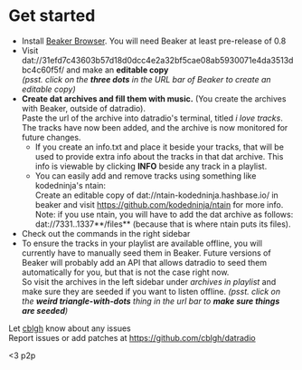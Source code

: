 # Get started
* Install [Beaker Browser](https://beakerbrowser.com/docs/install/). You will need Beaker at least pre-release of 0.8
* Visit dat://31efd7c43603b57d18d0dcc4e2a32bf5cae08ab5930071e4da3513dbc4c60f5f/ and make an **editable copy**  
*(psst. click on the **three dots** in the URL bar of Beaker to create an editable copy)*
* **Create dat archives and fill them with music.** (You create the archives with Beaker, outside of datradio).   
Paste the url of the archive into datradio's terminal, titled *i love tracks*.   
The tracks have now been added, and the archive is now monitored for future changes.
   * If you create an info.txt and place it beside your tracks, that will be used to provide extra info about 
      the tracks in that dat archive. This info is viewable by clicking  **INFO** beside any track in a playlist.
    * You can easily add and remove tracks using something like kodedninja's ntain:  
    Create an editable copy of dat://ntain-kodedninja.hashbase.io/ in beaker and visit
    https://github.com/kodedninja/ntain for more info.   
    Note: if you use ntain, you will have to add the dat archive as follows: dat://7331..1337**/files** (because that is where ntain puts its files).
* Check out the commands in the right sidebar
* To ensure the tracks in your playlist are available offline, you will currently have to manually seed
 them in Beaker. Future versions of Beaker will probably add an API that allows datradio to seed them
 automatically for you, but that is not the case right now.  
 So visit the archives in the left sidebar under *archives in playlist* and make sure they are seeded if
 you want to listen offline.
 *(psst. click on the **weird triangle-with-dots** thing in the url bar to **make sure things are
 seeded**)*



Let [cblgh](https://twitter.com/cblgh) know about any issues   
Report issues or add patches at https://github.com/cblgh/datradio   

<3 p2p
